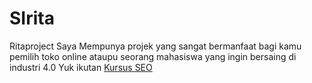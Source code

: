 # SIrita
Ritaproject
Saya Mempunya projek yang sangat bermanfaat bagi kamu pemilih toko online ataupu seorang mahasiswa yang ingin bersaing di industri 4.0
Yuk ikutan
<a href="hhttps://seoindonesia.co.id/kelas-seo/">Kursus SEO</a>
